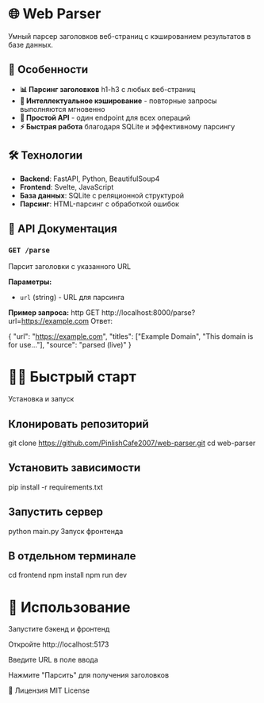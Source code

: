 # 🌐 Web Parser

Умный парсер заголовков веб-страниц с кэшированием результатов в базе данных.

## 🚀 Особенности

- **📊 Парсинг заголовков** h1-h3 с любых веб-страниц
- **💾 Интеллектуальное кэширование** - повторные запросы выполняются мгновенно
- **🎯 Простой API** - один endpoint для всех операций
- **⚡ Быстрая работа** благодаря SQLite и эффективному парсингу

## 🛠 Технологии

- **Backend**: FastAPI, Python, BeautifulSoup4
- **Frontend**: Svelte, JavaScript
- **База данных**: SQLite с реляционной структурой
- **Парсинг**: HTML-парсинг с обработкой ошибок

## 📡 API Документация

### `GET /parse`
Парсит заголовки с указанного URL

**Параметры:**
- `url` (string) - URL для парсинга

**Пример запроса:**
http
GET http://localhost:8000/parse?url=https://example.com
Ответ:

{
  "url": "https://example.com",
  "titles": ["Example Domain", "This domain is for use..."],
  "source": "parsed (live)"
}

# 🏃‍♂️ Быстрый старт
Установка и запуск

## Клонировать репозиторий
git clone https://github.com/PinlishCafe2007/web-parser.git
cd web-parser

## Установить зависимости
pip install -r requirements.txt

## Запустить сервер
python main.py
Запуск фронтенда

## В отдельном терминале
cd frontend
npm install
npm run dev


# 🎯 Использование
Запустите бэкенд и фронтенд

Откройте http://localhost:5173

Введите URL в поле ввода

Нажмите "Парсить" для получения заголовков

📄 Лицензия
MIT License
